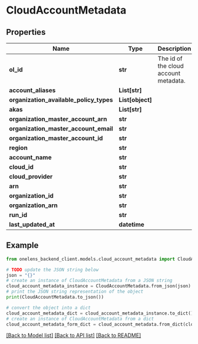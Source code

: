 # CloudAccountMetadata


## Properties

Name | Type | Description | Notes
------------ | ------------- | ------------- | -------------
**ol_id** | **str** | The id of the cloud account metadata. | 
**account_aliases** | **List[str]** |  | [optional] 
**organization_available_policy_types** | **List[object]** |  | [optional] 
**akas** | **List[str]** |  | [optional] 
**organization_master_account_arn** | **str** |  | [optional] 
**organization_master_account_email** | **str** |  | [optional] 
**organization_master_account_id** | **str** |  | [optional] 
**region** | **str** |  | [optional] 
**account_name** | **str** |  | [optional] 
**cloud_id** | **str** |  | [optional] 
**cloud_provider** | **str** |  | [optional] 
**arn** | **str** |  | [optional] 
**organization_id** | **str** |  | [optional] 
**organization_arn** | **str** |  | [optional] 
**run_id** | **str** |  | [optional] 
**last_updated_at** | **datetime** |  | [optional] 

## Example

```python
from onelens_backend_client.models.cloud_account_metadata import CloudAccountMetadata

# TODO update the JSON string below
json = "{}"
# create an instance of CloudAccountMetadata from a JSON string
cloud_account_metadata_instance = CloudAccountMetadata.from_json(json)
# print the JSON string representation of the object
print(CloudAccountMetadata.to_json())

# convert the object into a dict
cloud_account_metadata_dict = cloud_account_metadata_instance.to_dict()
# create an instance of CloudAccountMetadata from a dict
cloud_account_metadata_form_dict = cloud_account_metadata.from_dict(cloud_account_metadata_dict)
```
[[Back to Model list]](../README.md#documentation-for-models) [[Back to API list]](../README.md#documentation-for-api-endpoints) [[Back to README]](../README.md)


